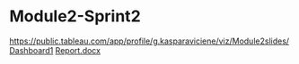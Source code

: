 # Module2-Sprint2
https://public.tableau.com/app/profile/g.kasparaviciene/viz/Module2slides/Dashboard1
[Report.docx](https://github.com/Palanga100/Module2-Sprint2/files/11497498/Report.docx)
